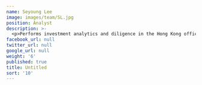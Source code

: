 ```yaml
---
name: Seyoung Lee
image: images/team/SL.jpg
position: Analyst
description: >-
  <p>Performs investment analytics and diligence in the Hong Kong office. Previously, Seyoung served as Program Manager of SuperCharger FinTech Accelerator in Hong Kong and as an associate for the Digital Finance Institute, a think tank focusing on the next generation of financial services.</p> <p>Seyoung graduated Summa Cum Laude with a BA in Ethics, Politics and Economics from Yale University.</p>
facebook_url: null
twitter_url: null
google_url: null
weight: '6'
published: true
title: Untitled
sort: '10'
---
```

